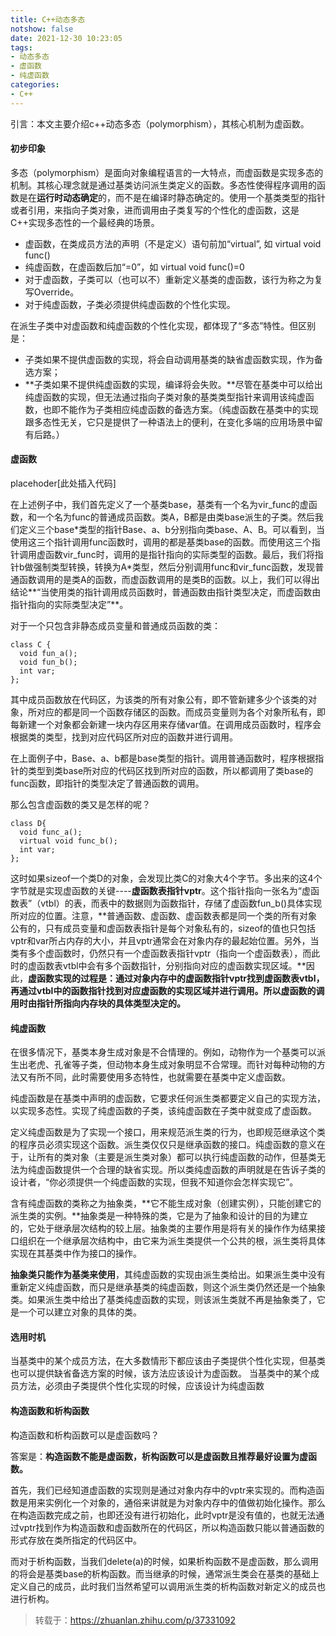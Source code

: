 ```yaml
---
title: C++动态多态
notshow: false
date: 2021-12-30 10:23:05
tags:
- 动态多态
- 虚函数
- 纯虚函数
categories:
- C++
---
```


引言：本文主要介绍c++动态多态（polymorphism），其核心机制为虚函数。

<!--more-->

#### 初步印象

多态（polymorphism）是面向对象编程语言的一大特点，而虚函数是实现多态的机制。其核心理念就是通过基类访问派生类定义的函数。多态性使得程序调用的函数是在**运行时动态确定**的，而不是在编译时静态确定的。使用一个基类类型的指针或者引用，来指向子类对象，进而调用由子类复写的个性化的虚函数，这是C++实现多态性的一个最经典的场景。

- 虚函数，在类成员方法的声明（不是定义）语句前加“virtual”, 如 virtual void func()
- 纯虚函数，在虚函数后加“=0”，如 virtual void func()=0
- 对于虚函数，子类可以（也可以不）重新定义基类的虚函数，该行为称之为复写Override。
- 对于纯虚函数，子类必须提供纯虚函数的个性化实现。

在派生子类中对虚函数和纯虚函数的个性化实现，都体现了“多态”特性。但区别是：

- 子类如果不提供虚函数的实现，将会自动调用基类的缺省虚函数实现，作为备选方案；
- **子类如果不提供纯虚函数的实现，编译将会失败。**尽管在基类中可以给出纯虚函数的实现，但无法通过指向子类对象的基类类型指针来调用该纯虚函数，也即不能作为子类相应纯虚函数的备选方案。（纯虚函数在基类中的实现跟多态性无关，它只是提供了一种语法上的便利，在变化多端的应用场景中留有后路。）

#### 虚函数

placehoder[此处插入代码]

在上述例子中，我们首先定义了一个基类base，基类有一个名为vir_func的虚函数，和一个名为func的普通成员函数。类A，B都是由类base派生的子类。然后我们定义三个base\*类型的指针Base、a、b分别指向类base、A、B。可以看到，当使用这三个指针调用func函数时，调用的都是基类base的函数。而使用这三个指针调用虚函数vir_func时，调用的是指针指向的实际类型的函数。最后，我们将指针b做强制类型转换，转换为A\*类型，然后分别调用func和vir_func函数，发现普通函数调用的是类A的函数，而虚函数调用的是类B的函数。以上，我们可以得出结论**“当使用类的指针调用成员函数时，普通函数由指针类型决定，而虚函数由指针指向的实际类型决定”**。

对于一个只包含非静态成员变量和普通成员函数的类：

```
class C {
  void fun_a();
  void fun_b();
  int var;
};
```

其中成员函数放在代码区，为该类的所有对象公有，即不管新建多少个该类的对象，所对应的都是同一个函数存储区的函数。而成员变量则为各个对象所私有，即每新建一个对象都会新建一块内存区用来存储var值。在调用成员函数时，程序会根据类的类型，找到对应代码区所对应的函数并进行调用。

在上面例子中，Base、a、b都是base类型的指针。调用普通函数时，程序根据指针的类型到类base所对应的代码区找到所对应的函数，所以都调用了类base的func函数，即指针的类型决定了普通函数的调用。

那么包含虚函数的类又是怎样的呢？

```
class D{
  void func_a();
  virtual void func_b();
  int var;
};
```

这时如果sizeof一个类D的对象，会发现比类C的对象大4个字节。多出来的这4个字节就是实现虚函数的关键----**虚函数表指针vptr**。这个指针指向一张名为“虚函数表”（vtbl）的表，而表中的数据则为函数指针，存储了虚函数fun_b()具体实现所对应的位置。注意，**普通函数、虚函数、虚函数表都是同一个类的所有对象公有的，只有成员变量和虚函数表指针是每个对象私有的，sizeof的值也只包括vptr和var所占内存的大小，并且vptr通常会在对象内存的最起始位置。另外，当类有多个虚函数时，仍然只有一个虚函数表指针vptr（指向一个虚函数表），而此时的虚函数表vtbl中会有多个函数指针，分别指向对应的虚函数实现区域。**因此，**虚函数实现的过程是：通过对象内存中的虚函数指针vptr找到虚函数表vtbl，再通过vtbl中的函数指针找到对应虚函数的实现区域并进行调用。所以虚函数的调用时由指针所指向内存块的具体类型决定的。**

#### 纯虚函数

在很多情况下，基类本身生成对象是不合情理的。例如，动物作为一个基类可以派生出老虎、孔雀等子类，但动物本身生成对象明显不合常理。而针对每种动物的方法又有所不同，此时需要使用多态特性，也就需要在基类中定义虚函数。

纯虚函数是在基类中声明的虚函数，它要求任何派生类都要定义自己的实现方法，以实现多态性。实现了纯虚函数的子类，该纯虚函数在子类中就变成了虚函数。

定义纯虚函数是为了实现一个接口，用来规范派生类的行为，也即规范继承这个类的程序员必须实现这个函数。派生类仅仅只是继承函数的接口。纯虚函数的意义在于，让所有的类对象（主要是派生类对象）都可以执行纯虚函数的动作，但基类无法为纯虚函数提供一个合理的缺省实现。所以类纯虚函数的声明就是在告诉子类的设计者，“你必须提供一个纯虚函数的实现，但我不知道你会怎样实现它”。

含有纯虚函数的类称之为抽象类，**它不能生成对象（创建实例），只能创建它的派生类的实例。**抽象类是一种特殊的类，它是为了抽象和设计的目的为建立的，它处于继承层次结构的较上层。抽象类的主要作用是将有关的操作作为结果接口组织在一个继承层次结构中，由它来为派生类提供一个公共的根，派生类将具体实现在其基类中作为接口的操作。

**抽象类只能作为基类来使用**，其纯虚函数的实现由派生类给出。如果派生类中没有重新定义纯虚函数，而只是继承基类的纯虚函数，则这个派生类仍然还是一个抽象类。如果派生类中给出了基类纯虚函数的实现，则该派生类就不再是抽象类了，它是一个可以建立对象的具体的类。

#### 选用时机

当基类中的某个成员方法，在大多数情形下都应该由子类提供个性化实现，但基类也可以提供缺省备选方案的时候，该方法应该设计为虚函数。
当基类中的某个成员方法，必须由子类提供个性化实现的时候，应该设计为纯虚函数

#### 构造函数和析构函数

构造函数和析构函数可以是虚函数吗？

答案是：**构造函数不能是虚函数，析构函数可以是虚函数且推荐最好设置为虚函数。**

首先，我们已经知道虚函数的实现则是通过对象内存中的vptr来实现的。而构造函数是用来实例化一个对象的，通俗来讲就是为对象内存中的值做初始化操作。那么在构造函数完成之前，也即还没有进行初始化，此时vptr是没有值的，也就无法通过vptr找到作为构造函数和虚函数所在的代码区，所以构造函数只能以普通函数的形式存放在类所指定的代码区中。

而对于析构函数，当我们delete(a)的时候，如果析构函数不是虚函数，那么调用的将会是基类base的析构函数。而当继承的时候，通常派生类会在基类的基础上定义自己的成员，此时我们当然希望可以调用派生类的析构函数对新定义的成员也进行析构。

> 转载于：https://zhuanlan.zhihu.com/p/37331092



